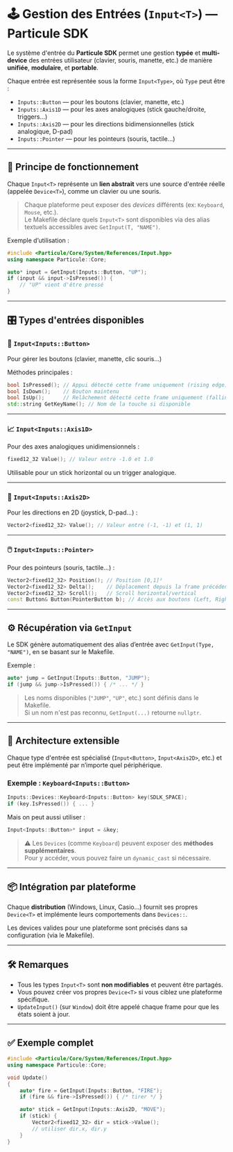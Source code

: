 
# 🕹️ Gestion des Entrées (`Input<T>`) — Particule SDK

Le système d'entrée du **Particule SDK** permet une gestion **typée** et **multi-device** des entrées utilisateur (clavier, souris, manette, etc.) de manière **unifiée**, **modulaire**, et **portable**.

Chaque entrée est représentée sous la forme `Input<Type>`, où `Type` peut être :

- `Inputs::Button` — pour les boutons (clavier, manette, etc.)
- `Inputs::Axis1D` — pour les axes analogiques (stick gauche/droite, triggers...)
- `Inputs::Axis2D` — pour les directions bidimensionnelles (stick analogique, D-pad)
- `Inputs::Pointer` — pour les pointeurs (souris, tactile...)

---

## 🧠 Principe de fonctionnement

Chaque `Input<T>` représente un **lien abstrait** vers une source d'entrée réelle (appelée `Device<T>`), comme un clavier ou une souris.

> Chaque plateforme peut exposer des *devices* différents (ex: `Keyboard`, `Mouse`, etc.).  
> Le Makefile déclare quels `Input<T>` sont disponibles via des alias textuels accessibles avec `GetInput(T, "NAME")`.

Exemple d’utilisation :

```cpp
#include <Particule/Core/System/References/Input.hpp>
using namespace Particule::Core;

auto* input = GetInput(Inputs::Button, "UP");
if (input && input->IsPressed()) {
    // "UP" vient d'être pressé
}
```

---

## 🎛️ Types d'entrées disponibles

### 🔘 `Input<Inputs::Button>`

Pour gérer les boutons (clavier, manette, clic souris...)

Méthodes principales :

```cpp
bool IsPressed(); // Appui détecté cette frame uniquement (rising edge)
bool IsDown();    // Bouton maintenu
bool IsUp();      // Relâchement détecté cette frame uniquement (falling edge)
std::string GetKeyName(); // Nom de la touche si disponible
```

---

### 📈 `Input<Inputs::Axis1D>`

Pour des axes analogiques unidimensionnels :

```cpp
fixed12_32 Value(); // Valeur entre -1.0 et 1.0
```

Utilisable pour un stick horizontal ou un trigger analogique.

---

### 🧭 `Input<Inputs::Axis2D>`

Pour les directions en 2D (joystick, D-pad...) :

```cpp
Vector2<fixed12_32> Value(); // Valeur entre (-1, -1) et (1, 1)
```

---

### 🖱️ `Input<Inputs::Pointer>`

Pour des pointeurs (souris, tactile...) :

```cpp
Vector2<fixed12_32> Position(); // Position [0,1]²
Vector2<fixed12_32> Delta();    // Déplacement depuis la frame précédente
Vector2<fixed12_32> Scroll();   // Scroll horizontal/vertical
const Button& Button(PointerButton b); // Accès aux boutons (Left, Right, etc.)
```

---

## ⚙️ Récupération via `GetInput`

Le SDK génère automatiquement des alias d’entrée avec `GetInput(Type, "NAME")`, en se basant sur le Makefile.

Exemple :

```cpp
auto* jump = GetInput(Inputs::Button, "JUMP");
if (jump && jump->IsPressed()) { /* ... */ }
```

> Les noms disponibles (`"JUMP"`, `"UP"`, etc.) sont définis dans le Makefile.  
> Si un nom n'est pas reconnu, `GetInput(...)` retourne `nullptr`.

---

## 🧩 Architecture extensible

Chaque type d'entrée est spécialisé (`Input<Button>`, `Input<Axis2D>`, etc.) et peut être implémenté par n’importe quel périphérique.

### Exemple : `Keyboard<Inputs::Button>`

```cpp
Inputs::Devices::Keyboard<Inputs::Button> key(SDLK_SPACE);
if (key.IsPressed()) { ... }
```

Mais on peut aussi utiliser :

```cpp
Input<Inputs::Button>* input = &key;
```

> ⚠️ Les `Devices` (comme `Keyboard`) peuvent exposer des **méthodes supplémentaires**.  
> Pour y accéder, vous pouvez faire un `dynamic_cast` si nécessaire.

---

## 📦 Intégration par plateforme

Chaque **distribution** (Windows, Linux, Casio...) fournit ses propres `Device<T>` et implémente leurs comportements dans `Devices::`.

Les devices valides pour une plateforme sont précisés dans sa configuration (via le Makefile).

---

## 🛠️ Remarques

- Tous les types `Input<T>` sont **non modifiables** et peuvent être partagés.
- Vous pouvez créer vos propres `Device<T>` si vous ciblez une plateforme spécifique.
- `UpdateInput()` (sur `Window`) doit être appelé chaque frame pour que les états soient à jour.

---

## ✅ Exemple complet

```cpp
#include <Particule/Core/System/References/Input.hpp>
using namespace Particule::Core;

void Update()
{
    auto* fire = GetInput(Inputs::Button, "FIRE");
    if (fire && fire->IsPressed()) { /* tirer */ }

    auto* stick = GetInput(Inputs::Axis2D, "MOVE");
    if (stick) {
        Vector2<fixed12_32> dir = stick->Value();
        // utiliser dir.x, dir.y
    }
}
```